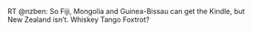 <!--
id: 206572719
link: http://kevinisom.info/post/206572719/rt-nzben-so-fiji-mongolia-and-guinea-bissau-can
slug: rt-nzben-so-fiji-mongolia-and-guinea-bissau-can
date: Wed Oct 07 2009 22:00:14 GMT+1300 (NZDT)
raw: {"blog_name":"kevinisom","id":206572719,"post_url":"http://kevinisom.info/post/206572719/rt-nzben-so-fiji-mongolia-and-guinea-bissau-can","slug":"rt-nzben-so-fiji-mongolia-and-guinea-bissau-can","type":"text","date":"2009-10-07 09:00:14 GMT","timestamp":1254906014,"state":"published","format":"html","reblog_key":"GxZWg9Ek","tags":[],"short_url":"http://tmblr.co/Zw68YyCK0ol","highlighted":[],"feed_item":"http://twitter.com/kev_nz/statuses/4677062098","from_feed_id":"650289","note_count":0,"title":null,"body":"<p>RT @nzben: So Fiji, Mongolia and Guinea-Bissau can get the Kindle, but New Zealand isn&#8217;t. Whiskey Tango Foxtrot?</p>"}
publish: 2009-10-07
tags: 
title: null
-->


RT @nzben: So Fiji, Mongolia and Guinea-Bissau can get the Kindle, but
New Zealand isn’t. Whiskey Tango Foxtrot?


